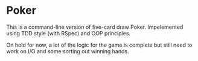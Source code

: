 # Poker 

This is a command-line version of five-card draw Poker. Impelemented using TDD style (with RSpec) and OOP principles. 

On hold for now, a lot of the logic for the game is complete but still need to work on I/O and some sorting out winning hands. 

